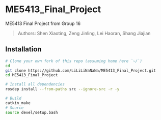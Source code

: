 # ME5413_Final_Project
ME5413 Final Project from Group 16
> Authors: Shen Xiaoting, Zeng Jinling, Lei Haoran, Shang Jiajian
## Installation
```bash
# Clone your own fork of this repo (assuming home here `~/`)
cd
git clone https://github.com/LiLiLiNaNaNa/ME5413_Final_Project.git
cd ME5413_Final_Project

# Install all dependencies
rosdep install --from-paths src --ignore-src -r -y

# Build
catkin_make
# Source 
source devel/setup.bash
```
